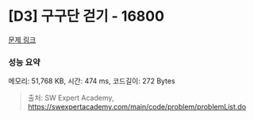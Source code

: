 # [D3] 구구단 걷기 - 16800 

[문제 링크](https://swexpertacademy.com/main/code/problem/problemDetail.do?contestProbId=AYaf9W8afyMDFAQ9) 

### 성능 요약

메모리: 51,768 KB, 시간: 474 ms, 코드길이: 272 Bytes



> 출처: SW Expert Academy, https://swexpertacademy.com/main/code/problem/problemList.do